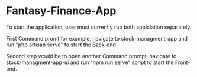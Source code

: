 # Fantasy-Finance-App
To start the application, user must currently run both applciation separately.

First Command promt for example, navigate to stock-managment-app and run "php artisan serve" to start the Back-end.

Second step would be to open another Command prompt, navigate to stock-managment-app-ui and run "npm run serve" script to start the Front-end.